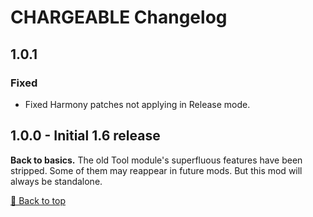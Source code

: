 ﻿# CHARGEABLE Changelog

## 1.0.1

### Fixed

* Fixed Harmony patches not applying in Release mode.


## 1.0.0 - Initial 1.6 release

**Back to basics.** The old Tool module's superfluous features have been stripped. Some of them may reappear in future mods. But this mod will always be standalone.


[🔼 Back to top](#chargeable-changelog)